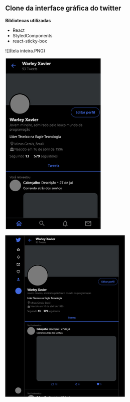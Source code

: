 ## Clone da interface gráfica do twitter

**Bibliotecas utilizadas**
* React
* StyledComponents
* react-sticky-box

![](tela inteira.PNG)

![](smartphone.PNG)

![](tablet.PNG)